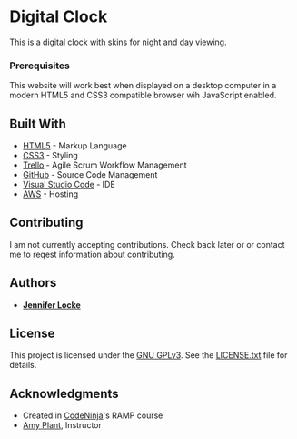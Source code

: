 # Digital Clock

This is a digital clock with skins for night and day viewing.

### Prerequisites

This website will work best when displayed on a desktop computer in a modern HTML5 and CSS3 compatible browser wih JavaScript enabled.

## Built With

* [HTML5](https://www.w3schools.com/html/default.asp) - Markup Language
* [CSS3](https://www.w3schools.com/css/default.asp) - Styling
* [Trello](https://trello.com/b/enVrt4gv/digital-clock) - Agile Scrum Workflow Management
* [GitHub](https://github.com/jnnfrlocke/digital_clock) - Source Code Management
* [Visual Studio Code](https://code.visualstudio.com/) - IDE
* [AWS](https://s3.amazonaws.com/cnramp-digital-clock/index.html) - Hosting

## Contributing

I am not currently accepting contributions. Check back later or or contact me to reqest information about contributing.

## Authors

* [**Jennifer Locke**](https://github.com/jnnfrlocke)

## License

This project is licensed under the [GNU GPLv3](http://www.gnu.org/licenses/gpl-3.0.txt). See the [LICENSE.txt](LICENSE.txt) file for details.

## Acknowledgments

* Created in [CodeNinja](http://code-ninja.co/)'s RAMP course
* [Amy Plant](http://amyplant.me/), Instructor
